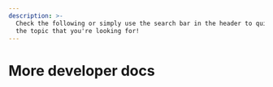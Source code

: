 ```yaml
---
description: >-
  Check the following or simply use the search bar in the header to quickly find
  the topic that you're looking for!
---
```


# More developer docs

